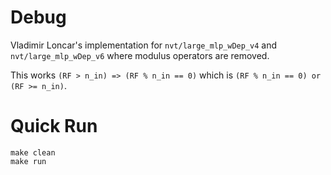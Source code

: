 # Debug

Vladimir Loncar's implementation for `nvt/large_mlp_wDep_v4` and `nvt/large_mlp_wDep_v6` where modulus operators are removed.

This works `(RF > n_in) => (RF % n_in == 0)` which is `(RF % n_in == 0) or (RF >= n_in)`.

# Quick Run

```
make clean
make run
```

